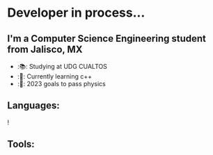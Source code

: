 # Developer in process...

## I'm a Computer Science Engineering student from Jalisco, MX

- :📚: Studying at UDG CUALTOS
- :👾: Currently learning c++
- :📔: 2023 goals to pass physics


## Languages:
! [](https://www.google.com/url?sa=i&url=https%3A%2F%2Fwww.pngwing.com%2Fen%2Ffree-png-nwvsu&psig=AOvVaw1uk9puavpaus5SnnV7A2cP&ust=1699496573398000&source=images&cd=vfe&opi=89978449&ved=0CBEQjRxqFwoTCJC2hJ6ss4IDFQAAAAAdAAAAABAE)

## Tools:
